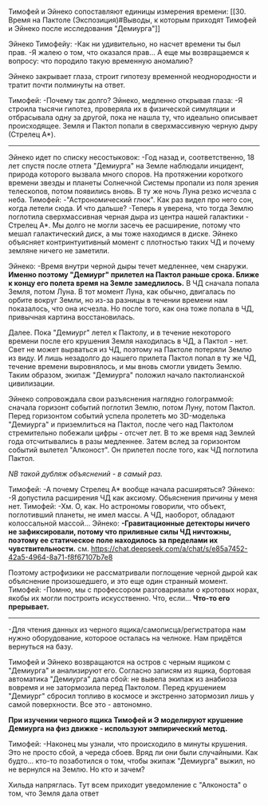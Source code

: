 Тимофей и Эйнеко сопоставляют единицы измерения времени:
[[30. Время на Пактоле (Экспозиция)#Выводы, к которым приходят Тимофей и Эйнеко после исследования "Демиурга"]]

Эйнеко Тимофейу:
-Как ни удивительно, но насчет времени ты был прав.
-Я жалею о том, что оказался прав... А еще мы возвращаемся к вопросу: что породило такую временную аномалию?

Эйнеко закрывает глаза, строит гипотезу временной неоднородности и тратит почти полминуты на ответ.

Тимофей:
-Почему так долго?
Эйнеко, медленно открывая глаза:
-Я строила тысячи гипотез, проверяла их в физической симуляции и отбрасывала одну за другой, пока не нашла ту, что идеально описывает происходящее. Земля и Пактол попали в сверхмассивную черную дыру (Стрелец A*).

---

Эйнеко идет по списку несостыковок:
-Год назад и, соответственно, 18 лет спустя после отлета "Демиурга" на Земле наблюдали инцидент, природа которого вызвала много споров. На протяжении короткого времени звезды и планеты Солнечной Системы пропали из поля зрения телескопов, потом появились вновь. В ту же ночь Луна резко исчезла с неба. 
Тимофей:
-"Астрономический глюк". Как раз видел про него сон, когда летели сюда. И что дальше?
-Теперь я уверена, что тогда Землю поглотила сверхмассивная черная дыра из центра нашей галактики - Стрелец A*. Мы долго не могли засечь ее расширение, потому что мешал галактический диск, а мы тоже находимся в диске.
Эйнеко объясняет контринтуитивный момент с плотностью таких ЧД и почему земляне ничего не заметили.

Эйнеко:
-Время внутри черной дыры течет медленнее, чем снаружи. **Именно поэтому "Демиург" прилетел на Пактол раньше срока. Ближе к концу его полета время на Земле замедлилось.** В ЧД сначала попала Земля, потом Луна. В тот момент Луна, как обычно, двигалась по орбите вокруг Земли, но из-за разницы в течении времени нам показалось, что она исчезла. Но после того, как она тоже попала в ЧД, привычная картина восстановилась. 

Далее. Пока "Демиург" летел к Пактолу, и в течение некоторого времени после его крушения Земля находилась в ЧД, а Пактол - нет. Свет не может вырваться из ЧД, поэтому на Пактоле потеряли Землю из виду. И лишь незадолго до нашего прилета Пактол попал в ту же ЧД, течение времени выровнялось, и мы вновь смогли увидеть Землю. Таким образом, экипаж "Демиурга" положил начало пактолианской цивилизации.

Эйнеко сопровождала свои разъяснения наглядно голограммой: сначала горизонт событий поглотил Землю, потом Луну, потом Пактол. Перед горизонтом событий успела пролететь мо 3D-моделька "Демиурга" и приземлиться на Пактол, после чего над Пактолом стремительно побежали цифры - отсчет лет. В то же время над Землей года отсчитывались в разы медленнее. Затем вслед за горизонтом событий вылетел "Алконост". Он прилетел после того, как ЧД поглотила Пактол.

*NB такой дубляж объяснений -  в самый раз.*

Тимофей:
-А почему Стрелец A* вообще начала расширяться?
Эйнеко: 
-Я допустила расширения ЧД как аксиому. Обьяснения причины у меня нет.
Тимофей:
-Хм. О, как. Но астрономы говорили, что объект, поглотивший планеты, не имел массы. А ЧД, наоборот, обладают колоссальной массой... 
Эйнеко:
**-Гравитационные детекторы ничего не зафиксировали, потому что приливные силы ЧД ничтожны, поэтому ее статическое поле находилось за пределами их чувствительности.** 
см. https://chat.deepseek.com/a/chat/s/e85a7452-42a5-4964-8a71-f8f67107b7e8

Поэтому астрофизики не рассматривали поглощение черной дырой как объяснение произошедшего, и это еще один странный момент.
Тимофей:
-Помню, мы с профессором разговаривали о кротовых норах, якобы их могли построить искусственно. Что, если...
**Что-то его прерывает.**

---

-Для чтения данных из черного ящика/самописца/регистратора нам нужно оборудование, котороое осталась на челноке. Нам придётся вернуться на базу.

Тимофей и Эйнеко возвращаются на остров с черным ящиком с "Демиурга" и анализируют его. Согласно записям из ящика, бортовая автоматика "Демиурга" дала сбой: не вывела экипаж из анабиоза вовремя и не затормозила перед Пактолом. Перед крушением "Демиург" сбросил топливо в космосе и экстренно затормозил лишь у самой поверхности. Все это - автономно.

**При изучении черного ящика Тимофей и Э моделируют крушение Демиурга на физ движке - используют эмпирический метод.**


Тимофей:
-Наконец мы узнали, что происходило в минуты крушения. Это не просто сбой, а череда сбоев. Вряд ли они были случайными. Как будто... кто-то позаботился о том, чтобы экипаж "Демиурга" выжил, но не вернулся на Землю. Но кто и зачем?

Хильда напряглась. Тут всем приходит уведомление с "Алконоста" о том, что Земля дала ответ

